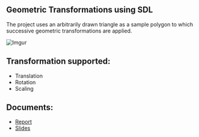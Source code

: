 Geometric Transformations using SDL
-----------------------------------

The project uses an arbitrarily drawn triangle as a sample polygon to which successive geometric transformations are applied. 

![Imgur](http://i.imgur.com/LkvBX.png)

Transformation supported:
-------------------------

* Translation
* Rotation
* Scaling

Documents:
----------

* [Report](http://cloud.github.com/downloads/vbajpai/geometrictransforms/report.pdf)
* [Slides](https://github.com/downloads/vbajpai/geometrictransforms/presentation.ppt)
